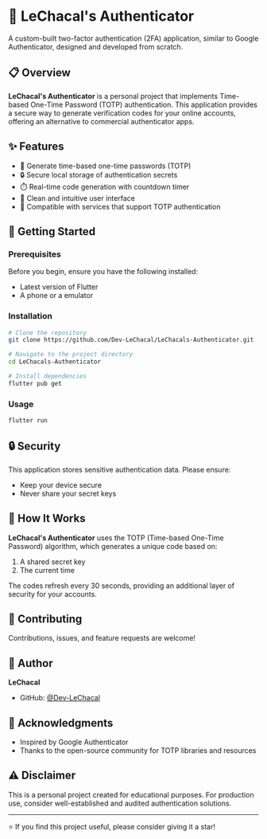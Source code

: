 # 🔐 **LeChacal's Authenticator**

A custom-built two-factor authentication (2FA) application, similar to Google Authenticator, designed and developed from scratch.

## 📋 Overview

**LeChacal's Authenticator** is a personal project that implements Time-based One-Time Password (TOTP) authentication. This application provides a secure way to generate verification codes for your online accounts, offering an alternative to commercial authenticator apps.

## ✨ Features

- 🔢 Generate time-based one-time passwords (TOTP)
- 🔒 Secure local storage of authentication secrets
- ⏱️ Real-time code generation with countdown timer
- 📱 Clean and intuitive user interface
- 🎯 Compatible with services that support TOTP authentication

## 🚀 Getting Started

### Prerequisites

Before you begin, ensure you have the following installed:
- Latest version of Flutter
- A phone or a emulator

### Installation

```bash
# Clone the repository
git clone https://github.com/Dev-LeChacal/LeChacals-Authenticator.git

# Navigate to the project directory
cd LeChacals-Authenticator

# Install dependencies
flutter pub get
```

### Usage

```bash
flutter run
```

## 🔒 Security

This application stores sensitive authentication data. Please ensure:
- Keep your device secure
- Never share your secret keys

## 📝 How It Works

**LeChacal's Authenticator** uses the TOTP (Time-based One-Time Password) algorithm, which generates a unique code based on:
1. A shared secret key
2. The current time

The codes refresh every 30 seconds, providing an additional layer of security for your accounts.

## 🤝 Contributing

Contributions, issues, and feature requests are welcome!

## 👤 Author

**LeChacal**

- GitHub: [@Dev-LeChacal](https://github.com/Dev-LeChacal)

## 🙏 Acknowledgments

- Inspired by Google Authenticator
- Thanks to the open-source community for TOTP libraries and resources

## ⚠️ Disclaimer

This is a personal project created for educational purposes. For production use, consider well-established and audited authentication solutions.

---

⭐ If you find this project useful, please consider giving it a star!
